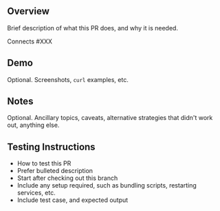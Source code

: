 ## Overview

Brief description of what this PR does, and why it is needed.

Connects #XXX

## Demo

Optional. Screenshots, `curl` examples, etc.

## Notes

Optional. Ancillary topics, caveats, alternative strategies that didn't work out, anything else.


## Testing Instructions

* How to test this PR
* Prefer bulleted description
* Start after checking out this branch
* Include any setup required, such as bundling scripts, restarting services, etc.
* Include test case, and expected output

